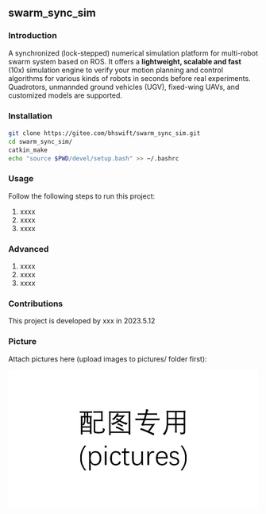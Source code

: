 ## swarm_sync_sim

### Introduction
A synchronized (lock-stepped) numerical simulation platform for multi-robot swarm system based on ROS. It offers a **lightweight, scalable and fast** (10x) simulation engine to verify your motion planning and control algorithms for various kinds of robots in seconds before real experiments. Quadrotors, unmannded ground vehicles (UGV), fixed-wing UAVs, and customized models are supported.


### Installation

```bash
git clone https://gitee.com/bhswift/swarm_sync_sim.git
cd swarm_sync_sim/
catkin_make
echo "source $PWD/devel/setup.bash" >> ~/.bashrc
```

### Usage

Follow the following steps to run this project:

1.  xxxx
2.  xxxx
3.  xxxx

### Advanced

1.  xxxx
2.  xxxx
3.  xxxx


### Contributions

This project is developed by xxx in 2023.5.12

### Picture

Attach pictures here (upload images to pictures/ folder first):

![image_name](pictures/img1.png)
